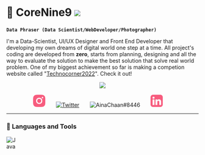 # 🌃 CoreNine9 <img src="https://media.giphy.com/media/hvRJCLFzcasrR4ia7z/giphy.gif" width="28">

**`Data Phraser (Data Scientist/WebDeveloper/Photographer)`**

I'm a Data-Scientist, UI/UX Designer and Front End Developer that developing my own dreams of digital world one step at a time. All project's coding are developed from **zero**, starts from planning, designing and all the way to evaluate the solution to make the best solution that solve real world problem. One of my biggest achievement so far is making a competion website called "[Technocorner2022](https://www.technocorner.id/)". Check it out!

<!--Typographi animation -->
<p align="center">
  <a href="https://github.com/DenverCoder1/readme-typing-svg"><img src="https://readme-typing-svg.demolab.com?font=Fira+Code&pause=1000&color=16D3FF&background=FF19BC00&width=435&lines=4+years+of+UI+UX+Designer;Future+Data+Scientist;One+year+Front-End+Developer;Good+at+sports+and+basketball+player;Cat+lover+%3A%223"></a>
</p>

<!-- Social media -->
<p align="center">
  <!--<a href="https://www.youtube.com/c/DevProTips"><img width="32px" alt="Youtube" title="Youtube" src="https://i.imgur.com/qiXu7b2.png"/></a>
  &#8287;&#8287;&#8287;&#8287;&#8287;-->
  <a href="https://www.instagram.com/qornainaji/"><img width="32px" alt="Instagram" title="Instagram" src="https://github.com/qornainaji/qornainaji/blob/main/instagram.png"/></a>
  &#8287;&#8287;&#8287;&#8287;&#8287;
  <a href="https://twitter.com/qornian"><img width="32px" alt="Twitter" title="Twitter" src="https://i.imgur.com/OXZM1L6.png"/></a>
  &#8287;&#8287;&#8287;&#8287;&#8287;
  <a alt="Discord"><img width="32px" title="AinaChaan#8446" src="https://i.imgur.com/OViZO8J.png"/></a>
  &#8287;&#8287;&#8287;&#8287;&#8287;
  <a href="https://www.linkedin.com/in/qornain-aji-6a14201b7/"><img width="32px" alt="LinkedIn" title="LinkedIn" src="https://github.com/qornainaji/qornainaji/blob/main/Linkedin.svg"/></a>
  &#8287;&#8287;&#8287;&#8287;&#8287;
  <!--<a href="https://dev.to/denvercoder1"><img width="32px" alt="Dev.to" title="DenverCoder1 Dev.to" src="https://i.imgur.com/mVm29vK.png"></a>
  &#8287;&#8287;&#8287;&#8287;&#8287;-->
  <!--<a href="https://ko-fi.com/jlawrence"><img width="32px" alt="Ko-fi" title="Buy me a coffee" src="https://i.imgur.com/PpLeD3K.png"/></a>
  &#8287;&#8287;&#8287;&#8287;&#8287;-->
  <!--<a href="http://eyl327.mywebcommunity.org/promos/"><img width="32px" alt="Free Stuff" title="Free gifts for you" src="https://i.imgur.com/0uVwkoZ.png"/></a>-->
</p>

---

### 🧰 Languages and Tools
<img align="left" alt="Java" width="30px" style="padding-right:løpx;" src="https://cdn.jsdelivr.net/gh/devicons/devicon/icons/python/python-plain.svg"/>


<!--
**qornainaji/qornainaji** is a ✨ _special_ ✨ repository because its `README.md` (this file) appears on your GitHub profile.

Here are some ideas to get you started:

- 🔭 I’m currently working on ...
- 🌱 I’m currently learning ...
- 👯 I’m looking to collaborate on ...
- 🤔 I’m looking for help with ...
- 💬 Ask me about ...
- 📫 How to reach me: ...
- 😄 Pronouns: ...
- ⚡ Fun fact: ...
-->
